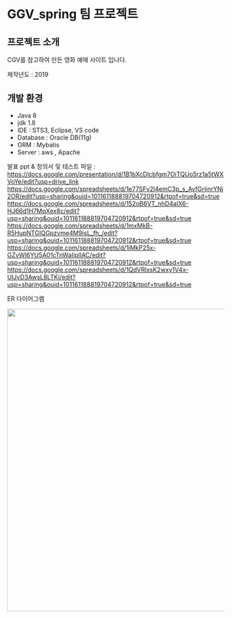 # GGV_spring 팀 프로젝트

## 프로젝트 소개

CGV를 참고하여 만든 영화 예매 사이트 입니다.

제작년도 : 2019

## 개발 환경
- Java 8 
- jdk 1.8
- IDE : STS3, Eclipse, VS code
- Database : Oracle DB(11g)
- ORM : Mybatis
- Server : aws , Apache

발표 ppt & 정의서 및 테스트 파일 : 
https://docs.google.com/presentation/d/1B1bXcDlcbfgm7OiTQUo5rz1a5tWXVoYe/edit?usp=drive_link
https://docs.google.com/spreadsheets/d/1e77SFv2l4emC3p_s_AvfGrjinrYNj2OR/edit?usp=sharing&ouid=101161188819704720912&rtpof=true&sd=true
https://docs.google.com/spreadsheets/d/152oB6VT_nhD4aIX6-HJ66d1H7MqXex8c/edit?usp=sharing&ouid=101161188819704720912&rtpof=true&sd=true
https://docs.google.com/spreadsheets/d/1mxMkB-R5HupNTGIQGpzvme4M9isL_fh_/edit?usp=sharing&ouid=101161188819704720912&rtpof=true&sd=true
https://docs.google.com/spreadsheets/d/1iMkP25x-GZvWl6YU5A01cTnWaIiplIAC/edit?usp=sharing&ouid=101161188819704720912&rtpof=true&sd=true
https://docs.google.com/spreadsheets/d/1QdVRlxsK2wxy1V4x-UlJvD3AwsL8LTKi/edit?usp=sharing&ouid=101161188819704720912&rtpof=true&sd=true

ER 다이어그램

<img src="https://github.com/hwang-yeongil/GGV_spring/assets/71959055/811c83cf-ee7a-4b9e-90d0-286b88d396a6" width="700">


